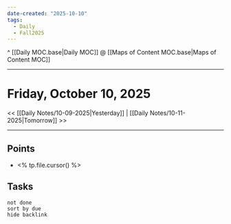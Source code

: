 ```yaml
---
date-created: "2025-10-10"
tags:
  - Daily
  - Fall2025
---
```

^ [[Daily MOC.base|Daily MOC]]
@ [[Maps of Content MOC.base|Maps of Content MOC]]

---
# Friday, October 10, 2025
<< [[Daily Notes/10-09-2025|Yesterday]] | [[Daily Notes/10-11-2025|Tomorrow]] >>

---
## Points
- <% tp.file.cursor() %>

## Tasks
```tasks
not done
sort by due
hide backlink
```
